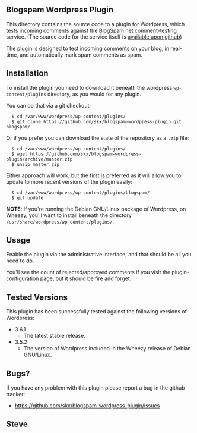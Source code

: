Blogspam Wordpress Plugin
-------------------------

This directory contains the source code to a plugin for Wordpress, which tests incoming comments against the [BlogSpam.net](http://blogspam.net/) comment-testing service.  (The source code for the service itself is [available upon github](https://github.com/skx/blogspam.js/))

The plugin is designed to test incoming comments on your blog, in real-time, and automatically mark spam comments as spam.


Installation
------------

To install the plugin you need to download it beneath the wordpress `wp-content/plugins` directory,
as you would for any plugin.

You can do that via a git checkout:

      $ cd /var/www/wordpress/wp-content/plugins/
      $ git clone https://github.com/skx/blogspam-wordpress-plugin.git blogspam/

Or if you prefer you can download the state of the repository as a `.zip` file:

      $ cd /var/www/wordpress/wp-content/plugins/
      $ wget https://github.com/skx/blogspam-wordpress-plugin/archive/master.zip
      $ unzip master.zip

Either approach will work, but the first is preferred as it will allow you to update to more recent versions of the plugin easily:

      $ cd /var/www/wordpress/wp-content/plugins/blogspam/
      $ git update


**NOTE**: If you're running the Debian GNU/Linux package of Wordpress, on Wheezy, you'll want to install beneath the directory `/usr/share/wordpress/wp-content/plugins/`.


Usage
-----

Enable the plugin via the administrative interface, and that should be all you
need to do.

You'll see the count of rejected/approved comments if you visit the
plugin-configuration page, but it should be fire and forget.


Tested Versions
---------------

This plugin has been successfully tested against the following versions
of Wordpress:

* 3.6.1
   * The latest stable release.
* 3.5.2
   * The version of Wordpress included in the Wheezy release of Debian GNU/Linux.


Bugs?
-----

If you have any problem with this plugin please report a bug in the github
tracker:

 * https://github.com/skx/blogspam-wordpress-plugin/issues


Steve
---
